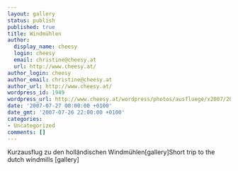 ```yaml
---
layout: gallery
status: publish
published: true
title: Windmühlen
author:
  display_name: cheesy
  login: cheesy
  email: christine@cheesy.at
  url: http://www.cheesy.at/
author_login: cheesy
author_email: christine@cheesy.at
author_url: http://www.cheesy.at/
wordpress_id: 1949
wordpress_url: http://www.cheesy.at/wordpress/photos/ausfluege/x2007/2007-07-27/
date: '2007-07-27 00:00:00 +0100'
date_gmt: '2007-07-26 22:00:00 +0100'
categories:
- Uncategorized
comments: []
---
```

<!--:de-->Kurzausflug zu den holländischen Windmühlen[gallery]<!--:--><!--:en-->Short trip to the dutch windmills [gallery]<!--:-->
